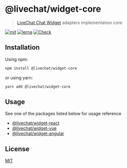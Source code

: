 # @livechat/widget-core

> [LiveChat Chat Widget](https://developers.livechat.com/open-chat-widget/) adapters implementation core

[![mit](https://img.shields.io/badge/license-MIT-blue.svg)](https://choosealicense.com/licenses/mit/)
[![lerna](https://img.shields.io/badge/maintained%20with-lerna-cc00ff.svg)](https://lerna.js.org/)
[![Check](https://github.com/livechat/chat-widget-adapters/actions/workflows/check.yml/badge.svg?branch=master)](https://github.com/livechat/chat-widget-adapters/actions/workflows/check.yml)

## Installation

Using npm:

```bash
npm install @livechat/widget-core
```

or using yarn:

```bash
yarn add @livechat/widget-core
```

## Usage

See one of the packages listed below for usage reference

- [@livechat/widget-react](https://www.npmjs.com/package/@livechat/widget-react)
- [@livechat/widget-vue](https://www.npmjs.com/package/@livechat/widget-vue)
- [@livechat/widget-angular](https://www.npmjs.com/package/@livechat/widget-angular)

## License

[MIT](https://choosealicense.com/licenses/mit/)
